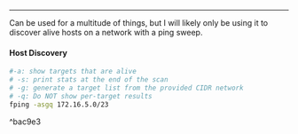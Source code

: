 -- -
Can be used for a multitude of things, but I will likely only be using it to discover alive hosts on a network with a ping sweep. 
#### Host Discovery
```bash
#-a: show targets that are alive
# -s: print stats at the end of the scan
# -g: generate a target list from the provided CIDR network
# -q: Do NOT show per-target results
fping -asgq 172.16.5.0/23
```

^bac9e3
